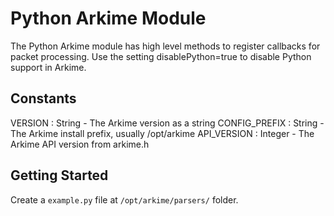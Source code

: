 # Python Arkime Module

The Python Arkime module has high level methods to register callbacks for packet processing.
Use the setting disablePython=true to disable Python support in Arkime.

## Constants
VERSION : String - The Arkime version as a string
CONFIG_PREFIX : String - The Arkime install prefix, usually /opt/arkime
API_VERSION : Integer - The Arkime API version from arkime.h

## Getting Started
Create a `example.py` file at `/opt/arkime/parsers/` folder.

